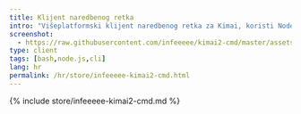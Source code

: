 ```yaml
---
title: Klijent naredbenog retka
intro: "Višeplatformski klijent naredbenog retka za Kimai, koristi Node.js"
screenshot: 
  - https://raw.githubusercontent.com/infeeeee/kimai2-cmd/master/assets/interactive-restart.gif
type: client
tags: [bash,node.js,cli]
lang: hr
permalink: /hr/store/infeeeee-kimai2-cmd.html
---
```


{% include store/infeeeee-kimai2-cmd.md %}
